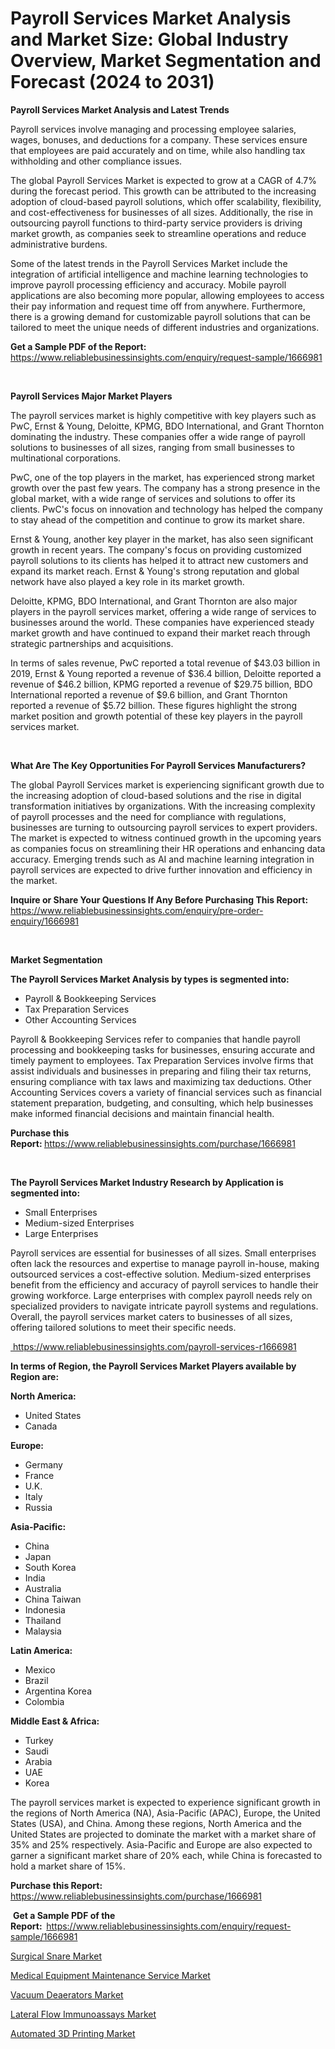 <p><h1>Payroll Services Market Analysis and Market Size: Global Industry Overview, Market Segmentation and Forecast (2024 to 2031)</h1></p><p><strong>Payroll Services Market Analysis and Latest Trends</strong></p>
<p><p>Payroll services involve managing and processing employee salaries, wages, bonuses, and deductions for a company. These services ensure that employees are paid accurately and on time, while also handling tax withholding and other compliance issues.</p><p>The global Payroll Services Market is expected to grow at a CAGR of 4.7% during the forecast period. This growth can be attributed to the increasing adoption of cloud-based payroll solutions, which offer scalability, flexibility, and cost-effectiveness for businesses of all sizes. Additionally, the rise in outsourcing payroll functions to third-party service providers is driving market growth, as companies seek to streamline operations and reduce administrative burdens.</p><p>Some of the latest trends in the Payroll Services Market include the integration of artificial intelligence and machine learning technologies to improve payroll processing efficiency and accuracy. Mobile payroll applications are also becoming more popular, allowing employees to access their pay information and request time off from anywhere. Furthermore, there is a growing demand for customizable payroll solutions that can be tailored to meet the unique needs of different industries and organizations.</p></p>
<p><strong>Get a Sample PDF of the Report:&nbsp;</strong> <a href="https://www.reliablebusinessinsights.com/enquiry/request-sample/1666981">https://www.reliablebusinessinsights.com/enquiry/request-sample/1666981</a></p>
<p>&nbsp;</p>
<p><strong>Payroll Services Major Market Players</strong></p>
<p><p>The payroll services market is highly competitive with key players such as PwC, Ernst & Young, Deloitte, KPMG, BDO International, and Grant Thornton dominating the industry. These companies offer a wide range of payroll solutions to businesses of all sizes, ranging from small businesses to multinational corporations.</p><p>PwC, one of the top players in the market, has experienced strong market growth over the past few years. The company has a strong presence in the global market, with a wide range of services and solutions to offer its clients. PwC's focus on innovation and technology has helped the company to stay ahead of the competition and continue to grow its market share.</p><p>Ernst & Young, another key player in the market, has also seen significant growth in recent years. The company's focus on providing customized payroll solutions to its clients has helped it to attract new customers and expand its market reach. Ernst & Young's strong reputation and global network have also played a key role in its market growth.</p><p>Deloitte, KPMG, BDO International, and Grant Thornton are also major players in the payroll services market, offering a wide range of services to businesses around the world. These companies have experienced steady market growth and have continued to expand their market reach through strategic partnerships and acquisitions.</p><p>In terms of sales revenue, PwC reported a total revenue of $43.03 billion in 2019, Ernst & Young reported a revenue of $36.4 billion, Deloitte reported a revenue of $46.2 billion, KPMG reported a revenue of $29.75 billion, BDO International reported a revenue of $9.6 billion, and Grant Thornton reported a revenue of $5.72 billion. These figures highlight the strong market position and growth potential of these key players in the payroll services market.</p></p>
<p>&nbsp;</p>
<p><strong>What Are The Key Opportunities For Payroll Services Manufacturers?</strong></p>
<p><p>The global Payroll Services market is experiencing significant growth due to the increasing adoption of cloud-based solutions and the rise in digital transformation initiatives by organizations. With the increasing complexity of payroll processes and the need for compliance with regulations, businesses are turning to outsourcing payroll services to expert providers. The market is expected to witness continued growth in the upcoming years as companies focus on streamlining their HR operations and enhancing data accuracy. Emerging trends such as AI and machine learning integration in payroll services are expected to drive further innovation and efficiency in the market.</p></p>
<p><strong>Inquire or Share Your Questions If Any Before Purchasing This Report:</strong> <a href="https://www.reliablebusinessinsights.com/enquiry/pre-order-enquiry/1666981">https://www.reliablebusinessinsights.com/enquiry/pre-order-enquiry/1666981</a></p>
<p>&nbsp;</p>
<p><strong>Market Segmentation</strong></p>
<p><strong>The Payroll Services Market Analysis by types is segmented into:</strong></p>
<p><ul><li>Payroll & Bookkeeping Services</li><li>Tax Preparation Services</li><li>Other Accounting Services</li></ul></p>
<p><p>Payroll & Bookkeeping Services refer to companies that handle payroll processing and bookkeeping tasks for businesses, ensuring accurate and timely payment to employees. Tax Preparation Services involve firms that assist individuals and businesses in preparing and filing their tax returns, ensuring compliance with tax laws and maximizing tax deductions. Other Accounting Services covers a variety of financial services such as financial statement preparation, budgeting, and consulting, which help businesses make informed financial decisions and maintain financial health.</p></p>
<p><strong>Purchase this Report:&nbsp;</strong><a href="https://www.reliablebusinessinsights.com/purchase/1666981">https://www.reliablebusinessinsights.com/purchase/1666981</a></p>
<p>&nbsp;</p>
<p><strong>The Payroll Services Market Industry Research by Application is segmented into:</strong></p>
<p><ul><li>Small Enterprises</li><li>Medium-sized Enterprises</li><li>Large Enterprises</li></ul></p>
<p><p>Payroll services are essential for businesses of all sizes. Small enterprises often lack the resources and expertise to manage payroll in-house, making outsourced services a cost-effective solution. Medium-sized enterprises benefit from the efficiency and accuracy of payroll services to handle their growing workforce. Large enterprises with complex payroll needs rely on specialized providers to navigate intricate payroll systems and regulations. Overall, the payroll services market caters to businesses of all sizes, offering tailored solutions to meet their specific needs.</p></p>
<p><a href="https://www.reliablebusinessinsights.com/payroll-services-r1666981">&nbsp;https://www.reliablebusinessinsights.com/payroll-services-r1666981</a></p>
<p><strong>In terms of Region, the Payroll Services Market Players available by Region are:</strong></p>
<p>
    <p> <strong> North America: </strong>
        <ul>
            <li>United States</li>
            <li>Canada</li>
        </ul>
        </p> 
    <p> <strong> Europe: </strong>
        <ul>
            <li>Germany</li>
            <li>France</li>
            <li>U.K.</li>
            <li>Italy</li>
            <li>Russia</li>
        </ul>
        </p> 
    <p> <strong> Asia-Pacific: </strong>
        <ul>
            <li>China</li>
            <li>Japan</li>
            <li>South Korea</li>
            <li>India</li>
            <li>Australia</li>
            <li>China Taiwan</li>
            <li>Indonesia</li>
            <li>Thailand</li>
            <li>Malaysia</li>
        </ul>
        </p> 
    <p> <strong> Latin America: </strong>
        <ul>
            <li>Mexico</li>
            <li>Brazil</li>
            <li>Argentina Korea</li>
            <li>Colombia</li>
        </ul>
        </p> 
    <p> <strong> Middle East & Africa: </strong>
        <ul>
            <li>Turkey</li>
            <li>Saudi</li>
            <li>Arabia</li>
            <li>UAE</li>
            <li>Korea</li>
        </ul>
    </p>
    </p>
<p><p>The payroll services market is expected to experience significant growth in the regions of North America (NA), Asia-Pacific (APAC), Europe, the United States (USA), and China. Among these regions, North America and the United States are projected to dominate the market with a market share of 35% and 25% respectively. Asia-Pacific and Europe are also expected to garner a significant market share of 20% each, while China is forecasted to hold a market share of 15%.</p></p>
<p><strong>Purchase this Report: </strong><a href="https://www.reliablebusinessinsights.com/purchase/1666981">https://www.reliablebusinessinsights.com/purchase/1666981</a></p>
<p>&nbsp;<strong>Get a Sample PDF of the Report:&nbsp;&nbsp;</strong><a href="https://www.reliablebusinessinsights.com/enquiry/request-sample/1666981">https://www.reliablebusinessinsights.com/enquiry/request-sample/1666981</a></p>
<p><strong></strong></p>
<p><p><a href="https://github.com/globismark/Market-Research-Report-List-4/blob/main/surgical-snare-market.md">Surgical Snare Market</a></p><p><a href="https://github.com/prosalinda88/Market-Research-Report-List-6/blob/main/medical-equipment-maintenance-service-market.md">Medical Equipment Maintenance Service Market</a></p><p><a href="https://github.com/dmmanir420/Market-Research-Report-List-2/blob/main/vacuum-deaerators-market.md">Vacuum Deaerators Market</a></p><p><a href="https://github.com/susanjprice2023/Market-Research-Report-List-2/blob/main/lateral-flow-immunoassays-market.md">Lateral Flow Immunoassays Market</a></p><p><a href="https://github.com/NorbertYates/Market-Research-Report-List-6/blob/main/automated-3d-printing-market.md">Automated 3D Printing Market</a></p></p>